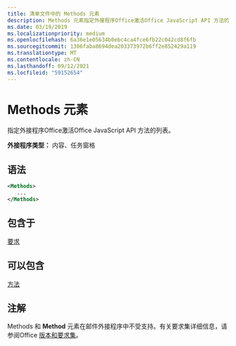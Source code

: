```yaml
---
title: 清单文件中的 Methods 元素
description: Methods 元素指定外接程序Office激活Office JavaScript API 方法的列表。
ms.date: 03/19/2019
ms.localizationpriority: medium
ms.openlocfilehash: 6a36e1e05634b0ebc4ca4fce6fb22c042cd8f6fb
ms.sourcegitcommit: 1306faba8694dea203373972b6ff2e852429a119
ms.translationtype: MT
ms.contentlocale: zh-CN
ms.lasthandoff: 09/12/2021
ms.locfileid: "59152654"
---
```

# <a name="methods-element"></a>Methods 元素

指定外接程序Office激活Office JavaScript API 方法的列表。

**外接程序类型：** 内容、任务窗格

## <a name="syntax"></a>语法

```XML
<Methods>
   ...
</Methods>
```

## <a name="contained-in"></a>包含于

[要求](requirements.md)

## <a name="can-contain"></a>可以包含

[方法](method.md)

## <a name="remarks"></a>注解

Methods 和 **Method** 元素在邮件外接程序中不受支持。有关要求集详细信息，请参阅Office [版本和要求集](../../develop/office-versions-and-requirement-sets.md)。
